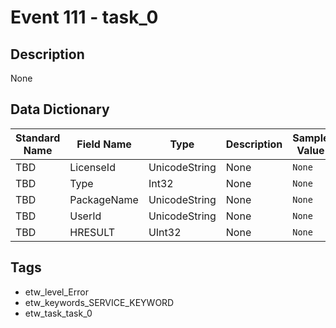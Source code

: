 # Event 111 - task_0

## Description
None

## Data Dictionary
|Standard Name|Field Name|Type|Description|Sample Value|
|---|---|---|---|---|
|TBD|LicenseId|UnicodeString|None|`None`|
|TBD|Type|Int32|None|`None`|
|TBD|PackageName|UnicodeString|None|`None`|
|TBD|UserId|UnicodeString|None|`None`|
|TBD|HRESULT|UInt32|None|`None`|

## Tags
* etw_level_Error
* etw_keywords_SERVICE_KEYWORD
* etw_task_task_0